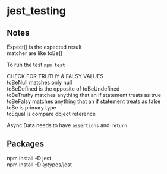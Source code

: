 # jest_testing


## Notes
Expect() is the expected result\
matcher are like toBe()

To run the test `npm test`


CHECK FOR TRUTHY & FALSY VALUES \
toBeNull matches only null\
toBeDefined is the opposite of toBeUndefined\
toBeTruthy matches anything that an if statement treats as true\
toBeFalsy matches anything that an if statement treats as false \
toBe is primary type\
toEqual is compare object reference

Async Data needs to have `assertions` and `return`


## Packages
npm install -D jest\
npm install -D @types/jest
